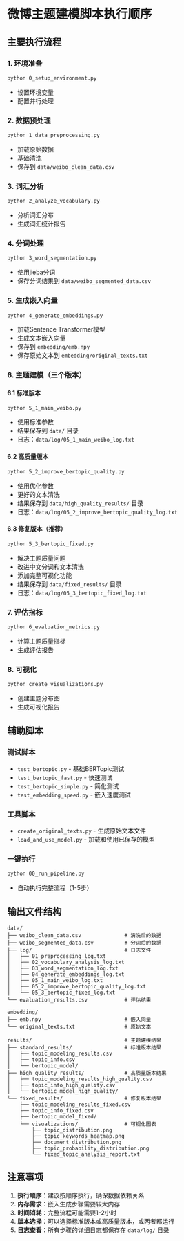 # 微博主题建模脚本执行顺序

## 主要执行流程

### 1. 环境准备
```bash
python 0_setup_environment.py
```
- 设置环境变量
- 配置并行处理

### 2. 数据预处理
```bash
python 1_data_preprocessing.py
```
- 加载原始数据
- 基础清洗
- 保存到 `data/weibo_clean_data.csv`

### 3. 词汇分析
```bash
python 2_analyze_vocabulary.py
```
- 分析词汇分布
- 生成词汇统计报告

### 4. 分词处理
```bash
python 3_word_segmentation.py
```
- 使用jieba分词
- 保存分词结果到 `data/weibo_segmented_data.csv`

### 5. 生成嵌入向量
```bash
python 4_generate_embeddings.py
```
- 加载Sentence Transformer模型
- 生成文本嵌入向量
- 保存到 `embedding/emb.npy`
- 保存原始文本到 `embedding/original_texts.txt`

### 6. 主题建模（三个版本）

#### 6.1 标准版本
```bash
python 5_1_main_weibo.py
```
- 使用标准参数
- 结果保存到 `data/` 目录
- 日志：`data/log/05_1_main_weibo_log.txt`

#### 6.2 高质量版本
```bash
python 5_2_improve_bertopic_quality.py
```
- 使用优化参数
- 更好的文本清洗
- 结果保存到 `data/high_quality_results/` 目录
- 日志：`data/log/05_2_improve_bertopic_quality_log.txt`

#### 6.3 修复版本（推荐）
```bash
python 5_3_bertopic_fixed.py
```
- 解决主题质量问题
- 改进中文分词和文本清洗
- 添加完整可视化功能
- 结果保存到 `data/fixed_results/` 目录
- 日志：`data/log/05_3_bertopic_fixed_log.txt`

### 7. 评估指标
```bash
python 6_evaluation_metrics.py
```
- 计算主题质量指标
- 生成评估报告

### 8. 可视化
```bash
python create_visualizations.py
```
- 创建主题分布图
- 生成可视化报告

## 辅助脚本

### 测试脚本
- `test_bertopic.py` - 基础BERTopic测试
- `test_bertopic_fast.py` - 快速测试
- `test_bertopic_simple.py` - 简化测试
- `test_embedding_speed.py` - 嵌入速度测试

### 工具脚本
- `create_original_texts.py` - 生成原始文本文件
- `load_and_use_model.py` - 加载和使用已保存的模型

### 一键执行
```bash
python 00_run_pipeline.py
```
- 自动执行完整流程（1-5步）

## 输出文件结构

```
data/
├── weibo_clean_data.csv              # 清洗后的数据
├── weibo_segmented_data.csv          # 分词后的数据
├── log/                              # 日志文件
│   ├── 01_preprocessing_log.txt
│   ├── 02_vocabulary_analysis_log.txt
│   ├── 03_word_segmentation_log.txt
│   ├── 04_generate_embeddings_log.txt
│   ├── 05_1_main_weibo_log.txt
│   ├── 05_2_improve_bertopic_quality_log.txt
│   └── 05_3_bertopic_fixed_log.txt
└── evaluation_results.csv            # 评估结果

embedding/
├── emb.npy                           # 嵌入向量
└── original_texts.txt                # 原始文本

results/                              # 主题建模结果
├── standard_results/                 # 标准版本结果
│   ├── topic_modeling_results.csv
│   ├── topic_info.csv
│   └── bertopic_model/
├── high_quality_results/             # 高质量版本结果
│   ├── topic_modeling_results_high_quality.csv
│   ├── topic_info_high_quality.csv
│   └── bertopic_model_high_quality/
└── fixed_results/                    # 修复版本结果
    ├── topic_modeling_results_fixed.csv
    ├── topic_info_fixed.csv
    ├── bertopic_model_fixed/
    └── visualizations/               # 可视化图表
        ├── topic_distribution.png
        ├── topic_keywords_heatmap.png
        ├── document_distribution.png
        ├── topic_probability_distribution.png
        └── fixed_topic_analysis_report.txt
```

## 注意事项

1. **执行顺序**：建议按顺序执行，确保数据依赖关系
2. **内存需求**：嵌入生成步骤需要较大内存
3. **时间消耗**：完整流程可能需要1-2小时
4. **版本选择**：可以选择标准版本或高质量版本，或两者都运行
5. **日志查看**：所有步骤的详细日志都保存在 `data/log/` 目录 